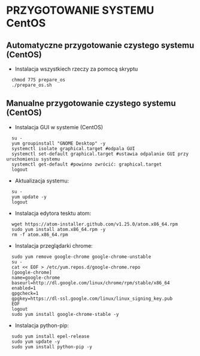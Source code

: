 # PRZYGOTOWANIE SYSTEMU CentOS

Automatyczne przygotowanie czystego systemu (CentOS)
---
- Instalacja wszystkiech rzeczy za pomocą skryptu

```
  chmod 775 prepare_os
  ./prepare_os.sh
```

Manualne przygotowanie czystego systemu (CentOS)
---
- Instalacja GUI w systemie (CentOS)

```
  su -
  yum groupinstall "GNOME Desktop" -y
  systemctl isolate graphical.target #odpala GUI
  systemctl set-default graphical.target #ustawia odpalanie GUI przy uruchomieniu systemu
  systemctl get-default #powinno zwrócić: graphical.target
  logout
```

- Aktualizacja systemu:

```
  su -
  yum update -y
  logout
```

- Instalacja edytora tesktu atom:

```
  wget https://atom-installer.github.com/v1.25.0/atom.x86_64.rpm
  sudo yum install atom.x86_64.rpm -y
  rm -f atom.x86_64.rpm
```

- Instalacja przeglądarki chrome:

```
  sudo yum remove google-chrome google-chrome-unstable
  su -
  cat << EOF > /etc/yum.repos.d/google-chrome.repo
  [google-chrome]
  name=google-chrome
  baseurl=http://dl.google.com/linux/chrome/rpm/stable/x86_64
  enabled=1
  gpgcheck=1
  gpgkey=https://dl-ssl.google.com/linux/linux_signing_key.pub
  EOF
  logout
  sudo yum install google-chrome-stable -y
```

- Instalacja python-pip:

```
  sudo yum install epel-release
  sudo yum update -y
  sudo yum install python-pip -y
```
